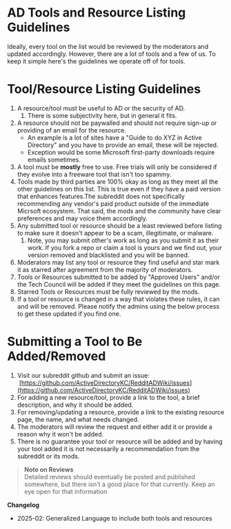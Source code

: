 # AD Tools and Resource Listing Guidelines

Ideally, every tool on the list would be reviewed by the moderators and updated accordingly. However, there are a lot of tools and a few of us. To keep it simple here's the guidelines we operate off of for tools.

# Tool/Resource Listing Guidelines

1. A resource/tool must be useful to AD or the security of AD.
   1. There is some subjectivity here, but in general it fits.
2. A resource should not be paywalled and should not require sign-up or providing of an email for the resource.
   * An example is a lot of sites have a "Guide to do XYZ in Active Directory" and you have to provide an email, these will be rejected.
   * Exception would be some Microsoft first-party downloads require emails sometimes.
3. A tool must be **mostly** free to use. Free trials will only be considered if they evolve into a freeware tool that isn't too spammy.
4. Tools made by third parties are 100% okay as long as they meet all the other guidelines on this list. This is true even if they have a paid version that enhances features.The subreddit does not specifically recommending any vendor's paid product outside of the immediate Micrsoft ecosystem. That said, the mods and the community have clear preferences and may voice them accordingly.
5. Any submitted tool or resource should be a least reviewed before listing to make sure it doesn't appear to be a scam, illegitimate, or malware.
   1. Note, you may submit other's work as long as you submit it as their work. If you fork a repo or claim a tool is yours and we find out, your version removed and blacklisted and you will be banned.
6. Moderators may list any tool or resource they find useful and star mark it as starred after agreement from the majority of moderators.
7. Tools or Resources submitted to be added by "Approved Users" and/or the Tech Council will be added if they meet the guidelines on this page.
8. Starred Tools or Resources must be fully reviewed by the mods.
9. If a tool or resource is changed in a way that violates these rules, it can and will be removed. Please notify the admins using the below process to get these updated if you find one.

# Submitting a Tool to Be Added/Removed

1. Visit our subreddit github and submit an issue:  [https://github.com/ActiveDirectoryKC/RedditADWiki/issues](https://github.com/ActiveDirectoryKC/RedditADWiki/issues)
2. For adding a new resource/tool, provide a link to the tool, a brief description, and why it should be added.
3. For removing/updating a resource, provide a link to the existing resource page, the name, and what needs changed.
4. The moderators will review the request and either add it or provide a reason why it won't be added.
5. There is no guarantee your tool or resource will be added and by having your tool added it is not necessarily a recommendation from the subreddit or its mods.

>**Note on Reviews**  
Detailed reviews should eventually be posted and published somewhere, but there isn't a good place for that currently. Keep an eye open for that information

**Changelog**

* 2025-02: Generalized Language to include both tools and resources
